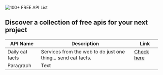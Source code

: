 ![100+ FREE API List](https://user-images.githubusercontent.com/30520154/168493105-4391e961-f6b8-4a37-b5d1-f2a4a09b730a.png)


## Discover a collection of free apis for your next project

| API Name    | Description | Link |
| ----------- | ----------- | ---- |
| Daily cat facts | Services from the web to do just one thing... send cat facts.| [Check here](https://github.com/alexwohlbruck/cat-facts) |
| Paragraph   | Text        |      |
